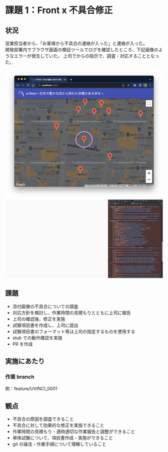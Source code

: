 # 課題 1：Front x 不具合修正

## 状況

営業担当者から、「お客様から不具合の連絡が入った」と連絡が入った。\
開発部署内でブラウザ画面の検証ツールでログを確認したところ、下記画像のようなエラーが発生していた。
上司でからの指示で、調査・対応することとなった。

![spa_f01_0.png](spa_f01_0.png)
![spa_f01_1.png](spa_f01_1.png)

## 課題

- 添付画像の不具合についての調査
- 対応方針を検討し、作業時間の見積もりとともに上司に報告
- 上司の確認後、修正を実施
- 試験項目書を作成し、上司に提出
- 試験項目書のフォーマット等は上司の指定するものを使用する
- stub での動作確認を実施
- PR を作成

## 実施にあたり

### 作業 branch

例：feature/UVINCI_0001

## 観点

- 不具合の原因を調査できること
- 不具合に対して効果的な修正を実施できること
- 作業時間の見積もり・適時適切な作業報告と調整ができること
- 単体試験について、項目書作成・実施ができること
- git の操法・作業手順について理解していること
